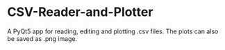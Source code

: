 # CSV-Reader-and-Plotter
A PyQt5 app for reading, editing and plotting .csv files. The plots can also be saved as .png image.
